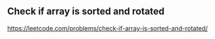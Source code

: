 ## Check if array is sorted and rotated
https://leetcode.com/problems/check-if-array-is-sorted-and-rotated/
